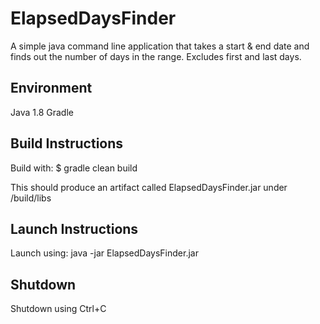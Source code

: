 # ElapsedDaysFinder
A simple java command line application that takes a start & end date and finds out the number of days in the range. Excludes first and last days.

## Environment
Java 1.8
Gradle

## Build Instructions
Build with:
$ gradle clean build

This should produce an artifact called ElapsedDaysFinder.jar under <project-home>/build/libs

## Launch Instructions

Launch using:
java -jar ElapsedDaysFinder.jar

## Shutdown
Shutdown using Ctrl+C



